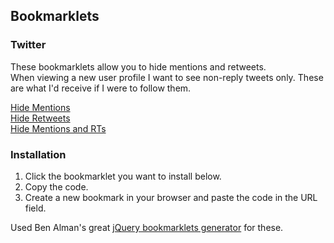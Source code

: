 ## Bookmarklets

### Twitter
These bookmarklets allow you to hide mentions and retweets.  
When viewing a new user profile I want to see non-reply tweets only. These are what I'd receive if I were to follow them.

[Hide Mentions](http://raw.github.com/n8kowald/bookmarklets/master/twitter/hide-mentions.js)  
[Hide Retweets](http://raw.github.com/n8kowald/bookmarklets/master/twitter/hide-retweets.js)  
[Hide Mentions and RTs](http://raw.github.com/n8kowald/bookmarklets/master/twitter/hide-mentions-and-retweets.js)  

### Installation
1. Click the bookmarklet you want to install below.
2. Copy the code.
3. Create a new bookmark in your browser and paste the code in the URL field.

Used Ben Alman's great [jQuery bookmarklets generator](http://benalman.com/code/test/jquery-run-code-bookmarklet/) for these.
